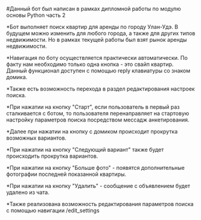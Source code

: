 #Данный бот был написан в рамках дипломной работы по модулю основы Python часть 2  


*Бот выполняет поиск квартир для аренды по городу Улан-Удэ. В будущем можно изменить для любого города, а также для других типов недвижимости. Но в рамках текущей работы был взят рынок аренды недвижимости.  


*Навигация по боту осуществляется практически автоматически. По факту нам необходимо только одна кнопка - это свайп квартир.  
Данный функционал доступен с помощью reply клавиатуры со знаком домика.   

*Также есть возможность перехода в раздел редактирования настроек поиска.  


*При нажатии на кнопку "Старт", если пользователь в первый раз сталкивается с ботом, то пользователя перенаправляет на стартовую настройку параметров поиска посредством мессадж анкетирования.  


*Далее при нажатии на кнопку с домиком происходит прокрутка возможных вариантов.  


*При нажатии на кнопку "Следующий вариант" также будет происходить прокрутка вариантов.  


*При нажатии на кнопку "Больше фото" - появятся дополнительные фотографии последней показанной квартиры.  


*При нажатии на кнопку "Удалить" - сообщение с объявлением будет удалено из чата.  

*Также реализована возможность редактирования параметров поиска с помощью навигации /edit_settings